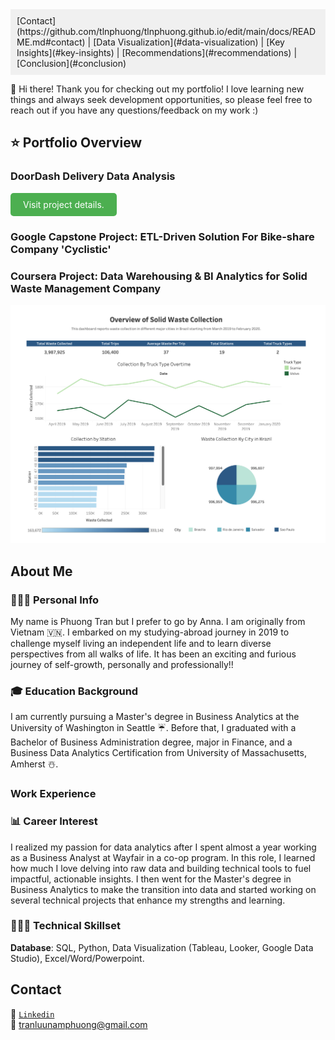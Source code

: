<div style="background-color: #f0f0f0; padding: 10px;">
  [Contact](https://github.com/tlnphuong/tlnphuong.github.io/edit/main/docs/README.md#contact) |
  [Data Visualization](#data-visualization) |
  [Key Insights](#key-insights) |
  [Recommendations](#recommendations) |
  [Conclusion](#conclusion)
</div>

👋 Hi there! Thank you for checking out my portfolio! I love learning new things and always seek development opportunities, so please feel free to reach out if you have any questions/feedback on my work :) 



## ⭐️ Portfolio Overview
### **DoorDash Delivery Data Analysis**

  
<a href="https://tlnphuong.github.io/doordash-delivery-data-analysis.html" style="background-color: #4CAF50; color: white; padding: 10px 20px; text-align: center; text-decoration: none; display: inline-block; border-radius: 5px;">Visit project details.</a> 

### Google Capstone Project: ETL-Driven Solution For Bike-share Company 'Cyclistic'

### **Coursera Project: Data Warehousing & BI Analytics for Solid Waste Management Company**

   ![plot](../Data-Warehousing-Project/Tableau-Dashboard.png)
  
## About Me
### 👩🏻‍🏫 Personal Info
My name is Phuong Tran but I prefer to go by Anna. I am originally from Vietnam 🇻🇳. I embarked on my studying-abroad journey in 2019 to challenge myself living an independent life and to learn diverse perspectives from all walks of life. It has been an exciting and furious journey of self-growth, personally and professionally!!

### 🎓 Education Background
I am currently pursuing a Master's degree in Business Analytics at the University of Washington in Seattle ☔️. Before that, I graduated with a Bachelor of Business Administration degree, major in Finance, and a Business Data Analytics Certification from University of Massachusetts, Amherst ☃️.

### Work Experience

### 📊 Career Interest
I realized my passion for data analytics after I spent almost a year working as a Business Analyst at Wayfair in a co-op program. In this role, I learned how much I love delving into raw data and building technical tools to fuel impactful, actionable insights. I then went for the Master's degree in Business Analytics to make the transition into data and started working on several technical projects that enhance my strengths and learning.

### 👩🏻‍💻 Technical Skillset
**Database**:
 SQL, Python, Data Visualization (Tableau, Looker, Google Data Studio), Excel/Word/Powerpoint.
 
## **Contact**
🔗 [`Linkedin`](https://www.linkedin.com/in/anna-phuong-tran/) \
📩 tranluunamphuong@gmail.com






